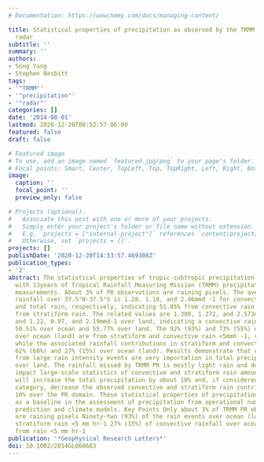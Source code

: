 ```yaml
---
# Documentation: https://wowchemy.com/docs/managing-content/

title: Statistical properties of precipitation as observed by the TRMM precipitation
  radar
subtitle: ''
summary: ''
authors:
- Song Yang
- Stephen Nesbitt
tags:
- '"TRMM"'
- '"precipitation"'
- '"radar"'
categories: []
date: '2014-08-01'
lastmod: 2020-12-20T08:52:57-06:00
featured: false
draft: false

# Featured image
# To use, add an image named `featured.jpg/png` to your page's folder.
# Focal points: Smart, Center, TopLeft, Top, TopRight, Left, Right, BottomLeft, Bottom, BottomRight.
image:
  caption: ''
  focal_point: ''
  preview_only: false

# Projects (optional).
#   Associate this post with one or more of your projects.
#   Simply enter your project's folder or file name without extension.
#   E.g. `projects = ["internal-project"]` references `content/project/deep-learning/index.md`.
#   Otherwise, set `projects = []`.
projects: []
publishDate: '2020-12-20T14:53:57.469308Z'
publication_types:
- '2'
abstract: The statistical properties of tropic-subtropic precipitation are revealed
  with 13years of Tropical Rainfall Measuring Mission (TRMM) precipitation radar (PR)
  measurements. About 3% of PR observations are raining pixels. The average daily
  rainfall over 37.5°N-37.5°S is 1.28, 1.18, and 2.46mmd -1 for convective, stratiform,
  and total rain, respectively, indicating 51.85% from convective rain and 48.09%
  from stratiform rain. The related values are 1.300, 1.272, and 2.573mmd-1 over ocean
  and 1.22, 0.97, and 2.19mmd-1 over land, indicating a convective rain fraction of
  50.51% over ocean and 55.77% over land. The 92% (93%) and 73% (55%) of rain events
  over ocean (land) are from stratiform and convective rain <5mmh -1, respectively,
  while the associated rainfall contributions in stratiform and convective rain are
  62% (68%) and 27% (15%) over ocean (land). Results demonstrate that contributions
  from large rain intensity events are very importation in total precipitation, especially
  over land. The rainfall missed by TRMM PR is mostly light rain and does not significantly
  impact large-scale statistics of convective and stratiform rain amount. Light rain
  will increase the total precipitation by about 10% and, if considered a separate
  category, decrease the observed convective and stratiform rain contributions about
  10% over the PR domain. These statistical properties of precipitation could be utilized
  as a baseline in the assessment of precipitation from operational numerical weather
  prediction and climate models. Key Points Only about 3% of TRMM PR observations
  are raining pixels Ninety-two (93%) of the rain events over ocean (land) are from
  stratiform rain <5 mm hr-1 27% (15%) of convective rainfall over ocean (land) is
  from rain <5 mm hr-1
publication: '*Geophysical Research Letters*'
doi: 10.1002/2014GL060683
---
```

